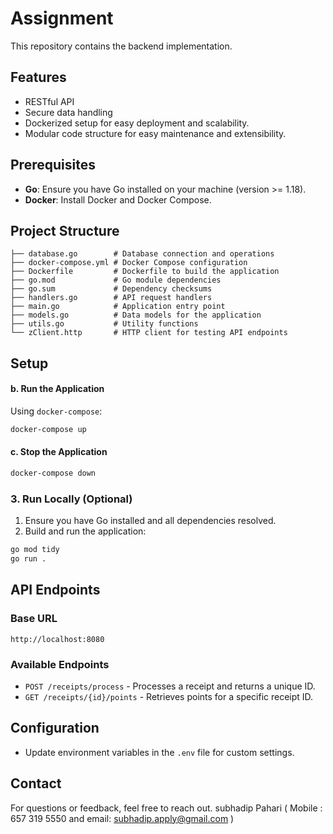 
# Assignment

This repository contains the backend implementation. 

## Features

- RESTful API 
- Secure data handling 
- Dockerized setup for easy deployment and scalability.
- Modular code structure for easy maintenance and extensibility.

## Prerequisites

- **Go**: Ensure you have Go installed on your machine (version >= 1.18).
- **Docker**: Install Docker and Docker Compose.


## Project Structure

```
├── database.go        # Database connection and operations
├── docker-compose.yml # Docker Compose configuration
├── Dockerfile         # Dockerfile to build the application
├── go.mod             # Go module dependencies
├── go.sum             # Dependency checksums
├── handlers.go        # API request handlers
├── main.go            # Application entry point
├── models.go          # Data models for the application
├── utils.go           # Utility functions
└── zClient.http       # HTTP client for testing API endpoints
```

## Setup


#### b. Run the Application

Using `docker-compose`:

```bash
docker-compose up
```

#### c. Stop the Application

```bash
docker-compose down
```

### 3. Run Locally (Optional)

1. Ensure you have Go installed and all dependencies resolved.
2. Build and run the application:

```bash
go mod tidy
go run .
```

## API Endpoints

### Base URL

`http://localhost:8080`

### Available Endpoints

- `POST /receipts/process` - Processes a receipt and returns a unique ID.
- `GET /receipts/{id}/points` - Retrieves points for a specific receipt ID.

## Configuration

- Update environment variables in the `.env` file for custom settings.



## Contact

For questions or feedback, feel free to reach out. subhadip Pahari ( Mobile : 657 319 5550 and email: subhadip.apply@gmail.com )

